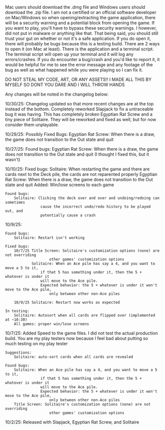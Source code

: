 Mac users should download the .dmg file and Windows users should download the .zip file.
I am not a certified or an official software developer on Mac/Windows so when opening/extracting
the game application, there will be a security warning and a potential block from opening the game.
If you want to play, you'll have to bypass these security warnings. I however, did not put in
malware or anything like that. That being said, you should still trust your gut on whether or not
it's a safe application.
If you do open it, there will probably be bugs because this is a testing build.
There are 2 ways to open it (on Mac at least). There is the application and a terminal script.
The terminal script will open up your terminal and it will log any errors/crashes.
If you do encounter a bug/crash and you'd like to report it, it would be helpful for me
to see the error message and any footage of the bug as well as what happened while you were playing
so I can fix it.

DO NOT STEAL MY CODE, ART, OR ANY ASSETS!! I MADE ALL THIS BY MYSELF SO DONT YOU DARE AND I WILL
THROW HANDS

Any changes will be noted in the changelog below:

10/30/25:
    Changelog updated so that more recent changes are at the top instead of the bottom.
    Completely reworked Slapjack to fix a untraceable bug it was having. This has completely
        broken Egyptian Rat Screw and a tiny piece of Solitaire. They will be reworked and fixed
        as well, but for now consider them unplayable.

10/29/25:
    Possibly Fixed Bugs: Egyptian Rat Screw: When there is a draw, the game does not transition
                    to the Out state and quit

10/27/25:
    Found bugs:
        Egyptian Rat Screw: When there is a draw, the game does not transition
                    to the Out state and quit (I thought I fixed this, but it wasn't)

10/10/25:
    Fixed bugs:
        Solitaire: When restarting the game and there are cards next to the Deck pile,
                    the cards are not reparented properly
        Egyptian Rat Screw: When there is a draw, the game does not transition
                    to the Out state and quit
        Added: Win/lose screens to each game

    Found bugs:
        Solitaire: Clicking the deck over and over and undoing/redoing can sometimes
                    cause the incorrect undo/redo history to be played out, and
                    potentially cause a crash

10/9/25:

    Found bugs:
        Solitaire: Restart isn't working

    Fixed bugs:
        10/7/25 Title Screen: Solitaire's customization options (none) are not overriding
                        other games' customization options
                Solitaire: When an Ace pile has say a 4, and you want to move a 5 to it,
                    if that 5 has something under it, then the 5 + whatever is under it
                    will move to the Ace pile.
                    Expected behavior: the 5 + whatever is under it won't move to the Ace pile,
                        only between other non-Ace piles

        10/9/25 Solitaire: Restart now works as expected

    In testing:
        Solitaire: Autosort when all cards are flipped over (implemented at ~10:30)
        All games: proper win/lose screens

10/7/25:
    Added Speed to the game files. I did not test the actual production build.
    You are my play testers now because I feel bad about putting so much testing on
    my play tester

    Suggestions:
        Solitaire: auto-sort cards when all cards are revealed

    Found bugs:
        Solitaire: When an Ace pile has say a 4, and you want to move a 5 to it,
                    if that 5 has something under it, then the 5 + whatever is under it
                    will move to the Ace pile.
                    Expected behavior: the 5 + whatever is under it won't move to the Ace pile,
                        only between other non-Ace piles
        Title Screen: Solitaire's customization options (none) are not overriding
                        other games' customization options

10/2/25:
    Released with Slapjack, Egyptian Rat Screw, and Solitaire